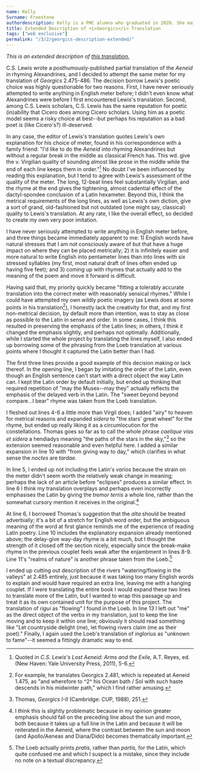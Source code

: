 ```yaml
---
name: Kelly
Surname: Freestone
authordescription: Kelly is a PHC alumna who graduated in 2020. She majored in Classical Liberal Arts.
title: Extended Description of <i>Georgics</i> Translation
tags: ["web exclusive"]
permalink: "/3/2/georgics-description-extended/"
---
```

*This is an extended description of [this translation.](/3/2/georgics-2-475-486/)*

C.S. Lewis wrote a posthumously-published partial translation of the
*Aeneid* in rhyming Alexandrines, and I decided to attempt the same
meter for my translation of *Georgics* 2.475-486. The decision borrow
Lewis's poetic choice was highly questionable for two reasons. First, I
have never seriously attempted to write anything in English meter
before; I didn't even know what Alexandrines were before I first
encountered Lewis's translation. Second, among C.S. Lewis scholars, C.S.
Lewis has the same reputation for poetic (in)ability that Cicero does
among Cicero scholars. Using him as a poetic model seems a risky choice
at best--but perhaps his reputation as a bad poet is (like Cicero's?)
ill-deserved.

In any case, the editor of Lewis's translation quotes Lewis's own
explanation for his choice of meter, found in his correspondence with a
family friend: "I'd like to do the *Aeneid* into rhyming Alexandrines
but without a regular break in the middle as classical French has. This
wd. give the v. Virgilian quality of sounding almost like prose in the
middle while the end of each line keeps them in order."[^1] No doubt I've
been influenced by reading this explanation, but I tend to agree with
Lewis's assessment of the quality of the meter. The long, 12-beat lines
feel substantially Virgilian, and the rhyme at the end gives the
tightening, almost cadential effect of the dactyl-spondee conclusion of
a Latin hexameter. Beyond this, I think the metrical requirements of the
long lines, as well as Lewis's own diction, give a sort of grand,
old-fashioned but not outdated (one might say, classical) quality to
Lewis's translation. At any rate, I like the overall effect, so decided
to create my own very poor imitation.

I have never seriously attempted to write anything in English meter
before, and three things became immediately apparent to me: 1) English
words have natural stresses that I am not consciously aware of but that
have a huge impact on where they can be placed metrically; 2) it is
infinitely easier and more natural to write English into pentameter
lines than into lines with six stressed syllables (my first, most
natural draft of lines often ended up having five feet); and 3) coming
up with rhymes that actually add to the meaning of the poem and move it
forward is difficult.

Having said that, my priority quickly became "fitting a tolerably
accurate translation into the correct meter with reasonably sensical
rhymes." While I could have attempted my own wildly poetic imagery (as
Lewis does at some points in his translation[^2]), I honestly lack the
creativity for that, and my first non-metrical decision, by default
more than intention, was to stay as close as possible to the Latin in
sense and order. In some cases, I think this resulted in preserving the
emphasis of the Latin lines; in others, I think it changed the emphasis
slightly, and perhaps not optimally. Additionally, while I started the
whole project by translating the lines myself, I also ended up borrowing
some of the phrasing from the Loeb translation at various points where I
thought it captured the Latin better than I had.

The first three lines provide a good example of this decision making or
lack thereof. In the opening line, I began by imitating the order of the
Latin, even though an English sentence can't start with a direct object
the way Latin can. I kept the Latin order by default initially, but
ended up thinking that required repetition of "may the Muses--may
they" actually reflects the emphasis of the delayed verb in the Latin.
The "sweet beyond beyond compare...I bear" rhyme was taken from the Loeb
translation.

I fleshed out lines 4-6 a little more than Virgil does; I added "airy"
to heaven for metrical reasons and expanded *sidera* to "the stars'
great wheel" for the rhyme, but ended up really liking it as a circumlocution for the constellations. Thomas goes so far as to
call the whole phrase *caelique vias et sidera* a hendiadys meaning "the
paths of the stars in the sky,"[^3] so the extension seemed reasonable
and even helpful here. I added a similar expansion in line 10 with "from
giving way to day," which clarifies in what sense the *noctes* are
*tardae.*

In line 5, I ended up not including the Latin's *varios* because the
strain on the meter didn't seem worth the relatively weak change in
meaning; perhaps the lack of an article before "eclipses" produces a
similar effect. In line 6 I think my translation overplays and perhaps
even incorrectly emphasises the Latin by giving the *tremor terris* a
whole line, rather than the somewhat cursory mention it receives in the
original.[^4]

At line 6, I borrowed Thomas's suggestion that the *alta* should be
treated adverbially; it's a bit of a stretch for English word order, but
the ambiguous meaning of the word at first glance reminds me of the
experience of reading Latin poetry. Line 10 includes the explanatory
expansion already mentioned above; the delay-give way-day rhyme is a bit
much, but I thought the strength of it closed off the section nicely,
especially since the break-make rhyme in the previous couplet feels weak
after the enjambment in lines 8-9. Line 11's "realms of nature" is
another phrase taken from the Loeb.[^5]

I ended up cutting out description of the rivers "watering/flowing in
the valleys" at 2.485 entirely, just because it was taking too many
English words to explain and would have required an extra line, leaving
me with a hanging couplet. If I were translating the entire book I would
expand these two lines to translate more of the Latin, but I wanted to
wrap this passage up and treat it as its own contained unit for the
purpose of this project. The translation of *rigui* as "flowing" I found
in the Loeb. In line 13 I left out "me" as the direct object of the
verbs in my translation, just to keep the line moving and to keep it
within one line; obviously it should read something like "Let
countryside delight (me), let flowing rivers claim (me as their poet)."
Finally, I again used the Loeb's translation of *inglorius* as "unknown
to fame"--it seemed a fittingly dramatic way to end.

[^1]:Quoted in *C.S. Lewis's Lost Aeneid: Arms and the Exile,* A.T. Reyes,
ed. (New Haven: Yale University Press, 2011), 5-6.

[^2]: For example, he translates Georgics 2.481, which is repeated at Aeneid
1.475, as "and wherefore to ^2^ his Ocean bath / Sol with such haste
descends in his midwinter path," which I find rather amusing.

[^3]: Thomas, *Georgics I-II* (Cambridge: CUP, 1988), 251.

[^4]: I think this is slightly problematic because in my opinion greater
emphasis should fall on the preceding line about the sun and moon,
both because it takes up a full line in the Latin and because it will be
reiterated in the Aeneid, where the contrast between the sun and moon
(and Apollo/Aeneas and Diana/Dido) becomes thematically important.

[^5]: The Loeb actually prints *pratis*, rather than *partis,* for the Latin,
which quite confused me and which I suspect is a mistake, since they
include no note on a textual discrepancy.